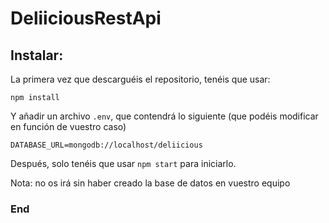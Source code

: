 # DeliiciousRestApi

## Instalar:

La primera vez que descarguéis el repositorio, tenéis que usar:

    npm install

Y añadir un archivo `.env`, que contendrá lo siguiente (que podéis modificar en función de vuestro caso)

    DATABASE_URL=mongodb://localhost/deliicious

Después, solo tenéis que usar `npm start` para iniciarlo.

Nota: no os irá sin haber creado la base de datos en vuestro equipo

### End